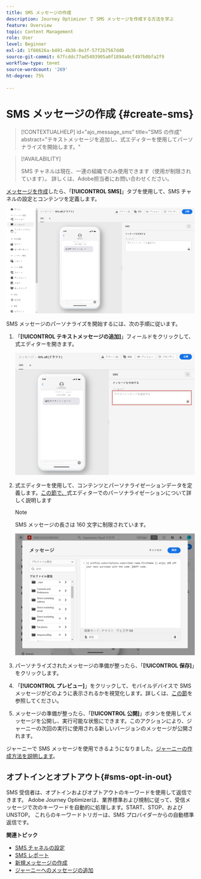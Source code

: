 ```yaml
---
title: SMS メッセージの作成
description: Journey Optimizer で SMS メッセージを作成する方法を学ぶ
feature: Overview
topic: Content Management
role: User
level: Beginner
exl-id: 1f88626a-b491-4b36-8e3f-57f2b7567dd0
source-git-commit: 67fcddc77ad5493905a0f1894a0cf497b0bfa2f9
workflow-type: tm+mt
source-wordcount: '269'
ht-degree: 75%

---
```


# SMS メッセージの作成 {#create-sms}

>[!CONTEXTUALHELP]
>id="ajo_message_sms"
>title="SMS の作成"
>abstract="テキストメッセージを追加し、式エディターを使用してパーソナライズを開始します。"

>[!AVAILABILITY]
>
>SMS チャネルは現在、一連の組織でのみ使用できます（使用が制限されています）。 詳しくは、Adobe担当者にお問い合わせください。

[メッセージを作成](get-started-content.md)したら、「**[!UICONTROL SMS]**」タブを使用して、SMS チャネルの設定とコンテンツを定義します。

![](assets/sms_1.png)

SMS メッセージのパーソナライズを開始するには、次の手順に従います。

1. 「**[!UICONTROL テキストメッセージの追加]**」フィールドをクリックして、式エディターを開きます。

   ![](assets/sms_3.png)

1. 式エディターを使用して、コンテンツとパーソナライゼーションデータを定義します。[この節で、](../personalization/personalize.md)式エディターでのパーソナライゼーションについて詳しく説明します

   >[!NOTE]
   >
   > SMS メッセージの長さは 160 文字に制限されています。

   ![](assets/sms_2.png)

1. パーソナライズされたメッセージの準備が整ったら、「**[!UICONTROL 保存]**」をクリックします。

1. 「**[!UICONTROL プレビュー]**」をクリックして、モバイルデバイスで SMS メッセージがどのように表示されるかを視覚化します。詳しくは、[この節](../design/preview.md)を参照してください。

1. メッセージの準備が整ったら、「**[!UICONTROL 公開]**」ボタンを使用してメッセージを公開し、実行可能な状態にできます。このアクションにより、ジャーニーの次回の実行に使用される新しいバージョンのメッセージが公開されます。

ジャーニーで SMS メッセージを使用できるようになりました。[ジャーニーの作成方法を説明します](../building-journeys/journey-gs.md)。

## オプトインとオプトアウト{#sms-opt-in-out}

SMS 受信者は、オプトインおよびオプトアウトのキーワードを使用して返信できます。 Adobe Journey Optimizerは、業界標準および規制に従って、受信メッセージで次のキーワードを自動的に処理します。START、STOP、および UNSTOP。 これらのキーワードトリガーは、SMS プロバイダーからの自動標準返信です。

**関連トピック**

* [SMS チャネルの設定](../configuration/sms-configuration.md)
* [SMS レポート](../reports/journey-global-report.md#sms-global)
* [新規メッセージの作成](get-started-content.md)
* [ジャーニーへのメッセージの追加](../building-journeys/journeys-message.md)
